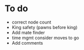 # To do
- correct node count
- King safety (pawns before king)
- Add mate finder
- time mgmt consider moves to go
- Add comments
